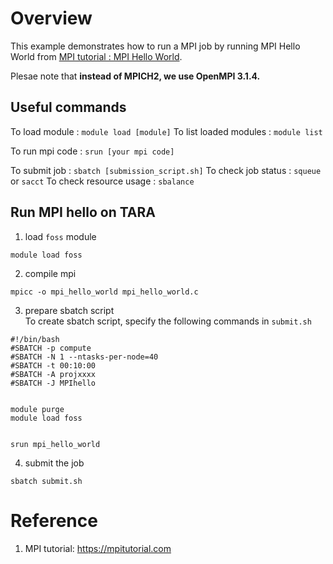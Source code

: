 # Overview

This example demonstrates how to run a MPI job by running MPI Hello World from [MPI tutorial : MPI Hello World](https://mpitutorial.com/tutorials/mpi-hello-world/). 

Plesae note that **instead of MPICH2, we use OpenMPI 3.1.4.**

## Useful commands

To load module : `module load [module]`
To list loaded modules : `module list`

To run mpi code : `srun [your mpi code]`

To submit job : `sbatch [submission_script.sh]`
To check job status : `squeue` or `sacct`
To check resource usage : `sbalance`


## Run MPI hello on TARA
1. load `foss` module 
```
module load foss
```

2. compile mpi
```
mpicc -o mpi_hello_world mpi_hello_world.c
```

3. prepare sbatch script  
To create sbatch script, specify the following commands in `submit.sh`
```
#!/bin/bash
#SBATCH -p compute
#SBATCH -N 1 --ntasks-per-node=40
#SBATCH -t 00:10:00
#SBATCH -A projxxxx
#SBATCH -J MPIhello


module purge
module load foss 


srun mpi_hello_world
```

4. submit the job
```
sbatch submit.sh
```

# Reference
1. MPI tutorial: https://mpitutorial.com 
